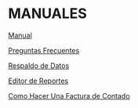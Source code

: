 # MANUALES 

[Manual](Valery.pdf)


[Preguntas Frecuentes](https://cromstudio.online/descargas/archivos/manuales/valery/)


[Respaldo de Datos]()


[Editor de Reportes]()


[Como Hacer Una Factura de Contado]()
